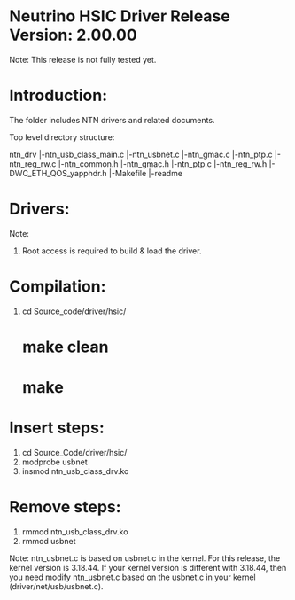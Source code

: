 Neutrino HSIC Driver Release Version: 2.00.00
===============================================================================

Note: This release is not fully tested yet.

Introduction:
=============
The folder includes NTN drivers and related documents.

Top level directory structure:

  ntn_drv 
	|-ntn_usb_class_main.c 
	|-ntn_usbnet.c
	|-ntn_gmac.c 
	|-ntn_ptp.c 
	|-ntn_reg_rw.c 
	|-ntn_common.h
	|-ntn_gmac.h
	|-ntn_ptp.c
	|-ntn_reg_rw.h
	|-DWC_ETH_QOS_yapphdr.h
    |-Makefile
    |-readme 
  
Drivers:
========
Note:
1. Root access is required to build & load the driver.

Compilation:
============
1. cd Source_code/driver/hsic/
   # make clean
   # make
 
Insert steps:
=============
1. cd Source_Code/driver/hsic/
2. modprobe usbnet
2. insmod ntn_usb_class_drv.ko

Remove steps:
==============
1. rmmod ntn_usb_class_drv.ko
2. rmmod usbnet


Note: ntn_usbnet.c is based on usbnet.c in the kernel. For this release, the kernel version is 3.18.44.
If your kernel version is different with 3.18.44, then you need modify ntn_usbnet.c based on the usbnet.c
in your kernel (driver/net/usb/usbnet.c).
